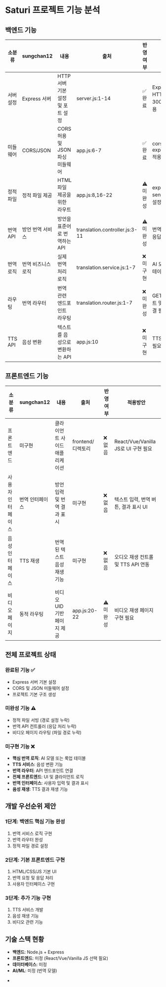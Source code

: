 # Saturi 프로젝트 기능 분석

## 백엔드 기능

| 소분류 | sungchan12 | 내용 | 출처 | 반영여부 | 적용방안 |
|--------|------------|------|------|----------|----------|
| 서버 설정 | Express 서버 | HTTP 서버 기본 설정 및 포트 설정 | server.js:1-14 | ✅ 완료 | Express + HTTP 서버로 3000번 포트 사용 |
| 미들웨어 | CORS/JSON | CORS 허용 및 JSON 파싱 미들웨어 | app.js:6-7 | ✅ 완료 | cors(), express.json() 적용 |
| 정적 파일 | 정적 파일 제공 | HTML 파일 제공을 위한 라우트 | app.js:8,16-22 | ⚠️ 미완성 | express.static(), sendFile() 경로 설정 필요 |
| 번역 API | 방언 번역 서비스 | 방언을 표준어로 번역하는 API | translation.controller.js:3-11 | ⚠️ 미완성 | 번역 모델 연동 및 응답 처리 필요 |
| 번역 로직 | 번역 비즈니스 로직 | 실제 번역 처리 로직 | translation.service.js:1-7 | ❌ 미구현 | AI 모델 또는 룩업 테이블 구현 필요 |
| 라우팅 | 번역 라우터 | 번역 관련 엔드포인트 라우팅 | translation.router.js:1-7 | ❌ 미완성 | GET/POST 라우트 및 컨트롤러 연결 필요 |
| TTS API | 음성 변환 | 텍스트를 음성으로 변환하는 API | app.js:10 | ❌ 미구현 | TTS 서비스 구현 필요 |

## 프론트엔드 기능

| 소분류 | sungchan12 | 내용 | 출처 | 반영여부 | 적용방안 |
|--------|------------|------|------|----------|----------|
| 프론트엔드 | 미구현 | 클라이언트 사이드 애플리케이션 | frontend/ 디렉토리 | ❌ 없음 | React/Vue/Vanilla JS로 UI 구현 필요 |
| 사용자 인터페이스 | 번역 인터페이스 | 방언 입력 및 번역 결과 표시 | 미구현 | ❌ 없음 | 텍스트 입력, 번역 버튼, 결과 표시 UI |
| 음성 인터페이스 | TTS 재생 | 번역된 텍스트 음성 재생 기능 | 미구현 | ❌ 없음 | 오디오 재생 컨트롤 및 TTS API 연동 |
| 비디오 페이지 | 동적 라우팅 | 비디오 UID 기반 페이지 제공 | app.js:20-22 | ⚠️ 미완성 | 비디오 재생 페이지 구현 필요 |

## 전체 프로젝트 상태

### 완료된 기능 ✅
- Express 서버 기본 설정
- CORS 및 JSON 미들웨어 설정
- 프로젝트 기본 구조 생성

### 미완성 기능 ⚠️
- 정적 파일 서빙 (경로 설정 누락)
- 번역 API 컨트롤러 (응답 처리 누락)
- 비디오 페이지 라우팅 (파일 경로 누락)

### 미구현 기능 ❌
- **핵심 번역 로직**: AI 모델 또는 룩업 테이블
- **TTS 서비스**: 음성 변환 기능
- **번역 라우터**: API 엔드포인트 연결
- **전체 프론트엔드**: UI 및 클라이언트 로직
- **번역 인터페이스**: 사용자 입력 및 결과 표시
- **음성 재생**: TTS 결과 재생 기능

## 개발 우선순위 제안

### 1단계: 백엔드 핵심 기능 완성
1. 번역 서비스 로직 구현
2. 번역 라우터 완성
3. 정적 파일 경로 설정

### 2단계: 기본 프론트엔드 구현
1. HTML/CSS/JS 기본 UI
2. 번역 요청 및 응답 처리
3. 사용자 인터페이스 구현

### 3단계: 추가 기능 구현
1. TTS 서비스 개발
2. 음성 재생 기능
3. 비디오 관련 기능

## 기술 스택 현황
- **백엔드**: Node.js + Express
- **프론트엔드**: 미정 (React/Vue/Vanilla JS 선택 필요)
- **데이터베이스**: 미정
- **AI/ML**: 미정 (번역 모델)
*